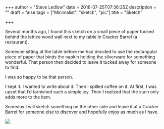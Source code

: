 +++
author = "Steve Ledlow"
date = 2016-07-25T07:36:25Z
description = ""
draft = false
tags = ["Minimalist", "sketch", "pic"]
title = "Sketch"

+++

Several months ago, I found this sketch on a small piece of paper tucked behind the lattice wood wall next to my table in Cracker Barrel (a restaurant). 

Someone sitting at the table before me had decided to use the rectangular piece of paper that binds the napkin holding the silverware for something wonderful. That person then decided to leave it tucked away for someone to find. 

I was so happy to be that person. 

I kept it. I wanted to write about it. Then I spilled coffee on it. At first, I was upset that I&rsquo;d tarnished such a simple joy. Then I realized that the stain only adds more to the item.

Someday I will sketch something on the other side and leave it at a Cracker Barrel for someone else to discover and hopefully enjoy as much as I have.

![](http://res.cloudinary.com/ldlw/image/upload/w_700/v1524107241/mnmlist/cbsketch.jpg)


